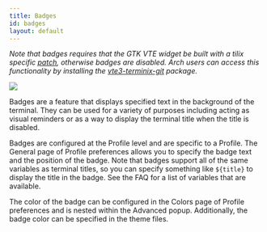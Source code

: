 ```yaml
---
title: Badges
id: badges
layout: default
---
```

*Note that badges requires that the GTK VTE widget be built with a tilix specific [patch](https://github.com/gnunn1/tilix/blob/master/experimental/vte/alternate-screen.patch), otherwise badges are disabled. Arch users can access this functionality by installing the [vte3-terminix-git](https://aur.archlinux.org/packages/vte3-terminix-git) package.*

![]({{site.baseurl}}/assets/images/manual/badges.png)

Badges are a feature that displays specified text in the background of the terminal. They can be used for a variety of purposes including acting as visual reminders or as a way to display the terminal title when the title is disabled. 

Badges are configured at the Profile level and are specific to a Profile. The General page of Profile preferences allows you to specify the badge text and the position of the badge. Note that badges support all of the same variables as terminal titles, so you can specify something like ```${title}``` to display the title in the badge. See the FAQ for a list of variables that are available.

The color of the badge can be configured in the Colors page of Profile preferences and is nested within the Advanced popup. Additionally, the badge color can be specified in the theme files.